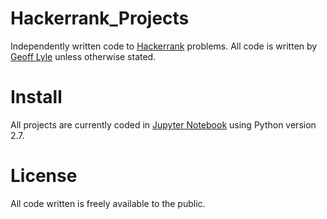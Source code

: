 # Hackerrank_Projects
Independently written code to [Hackerrank](https://www.hackerrank.com/) problems.  All code is written by [Geoff Lyle](https://www.hackerrank.com/geofflyle) unless otherwise stated.

# Install
All projects are currently coded in [Jupyter Notebook](http://jupyter.org/install.html) using Python version 2.7.

# License
All code written is freely available to the public.